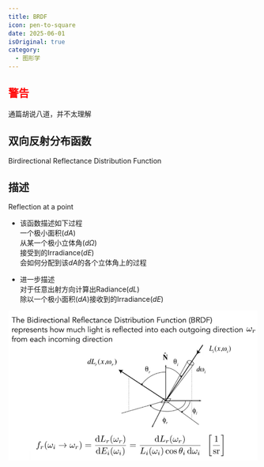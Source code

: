 ```yaml
---
title: BRDF
icon: pen-to-square
date: 2025-06-01
isOriginal: true
category:
  - 图形学
---
```


<!-- more -->

## <font color=red>警告</font>
通篇胡说八道，并不太理解

## 双向反射分布函数

Birdirectional Reflectance Distribution Function

## 描述

Reflection at a point

- 该函数描述如下过程  
一个极小面积($dA$)  
从某一个极小立体角($d\Omega$)  
接受到的Irradiance($dE$)  
会如何分配到该$dA$的各个立体角上的过程

- 进一步描述  
对于任意出射方向计算出Radiance($dL$)  
除以一个极小面积($dA$)接收到的Irradiance($dE$)  

![BRDF](./brdf/BRDF.png)